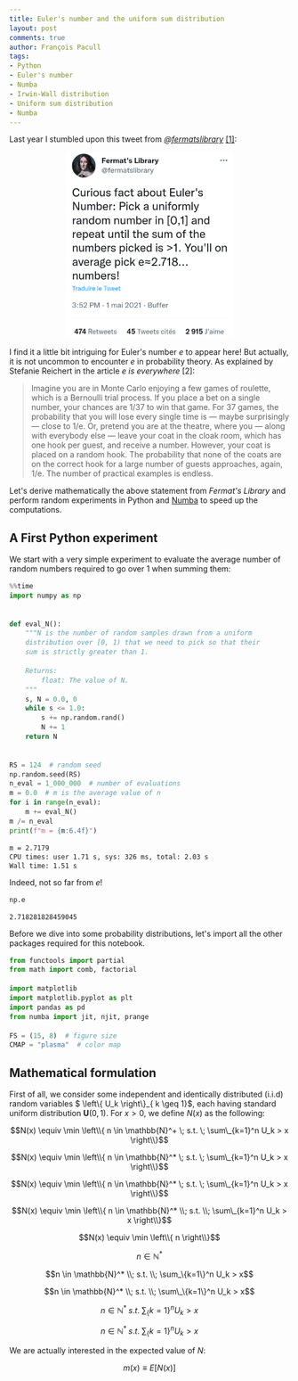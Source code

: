 ```yaml
---
title: Euler's number and the uniform sum distribution
layout: post
comments: true
author: François Pacull
tags: 
- Python
- Euler's number
- Numba
- Irwin-Wall distribution
- Uniform sum distribution
- Numba
---
```


Last year I stumbled upon this tweet from *[@fermatslibrary](https://twitter.com/fermatslibrary)* [[1]](https://twitter.com/fermatslibrary/status/1388491536640487428?s=20): 

<p align="center">
  <img width="300" src="/img/2022-07-28_01/fermatslibrarys_tweet.png" alt="tweet">
</p>

I find it a little bit intriguing for Euler's number $e$ to appear here! But actually, it is not uncommon to encounter $e$ in probability theory. As explained by Stefanie Reichert in the article *e is everywhere* [2]:

> Imagine you are in Monte Carlo enjoying a few games of roulette, which is a Bernoulli trial process. If you place a bet on a single number, your chances are 1/37 to win that game. For 37 games, the probability that you will lose every single time is — maybe surprisingly — close to 1/e. Or, pretend you are at the theatre, where you — along with everybody else — leave your coat in the cloak room, which has one hook per guest, and receive a number. However, your coat is placed on a random hook. The probability that none of the coats are on the correct hook for a large number of guests approaches, again, 1/e. The number of practical examples is endless.


Let's derive mathematically the above statement from *Fermat's Library* and perform random experiments in Python and [Numba](https://numba.pydata.org/) to speed up the computations.

## A First Python experiment

We start with a very simple experiment to evaluate the average number of random numbers required to go over 1 when summing them:


```python
%%time
import numpy as np


def eval_N():
    """N is the number of random samples drawn from a uniform
    distribution over [0, 1) that we need to pick so that their
    sum is strictly greater than 1.

    Returns:
        float: The value of N.
    """
    s, N = 0.0, 0
    while s <= 1.0:
        s += np.random.rand()
        N += 1
    return N


RS = 124  # random seed
np.random.seed(RS)
n_eval = 1_000_000  # number of evaluations
m = 0.0  # m is the average value of n
for i in range(n_eval):
    m += eval_N()
m /= n_eval
print(f"m = {m:6.4f}")
```

    m = 2.7179
    CPU times: user 1.71 s, sys: 326 ms, total: 2.03 s
    Wall time: 1.51 s


Indeed, not so far from $e$!


```python
np.e
```




    2.718281828459045



Before we dive into some probability distributions, let's import all the other packages required for this notebook.


```python
from functools import partial
from math import comb, factorial

import matplotlib
import matplotlib.pyplot as plt
import pandas as pd
from numba import jit, njit, prange

FS = (15, 8)  # figure size
CMAP = "plasma"  # color map
```

## Mathematical formulation

First of all, we consider some independent and identically distributed (i.i.d) random variables $ \left\\{ U_k \right\\}\_\{ k \geq 1\}$, each having standard uniform distribution  $\mathbf{U}(0,1)$. For $x > 0$, we define $N(x)$ as the following: 

$$N(x) \equiv \min \left\\{ n \in \mathbb{N}^+ \; s.t. \; \sum\_{k=1}^n U_k > x \right\\}$$

$$N(x) \equiv \min \left\\{ n \in \mathbb{N}^* \; s.t. \; \sum\_{k=1}^n U_k > x \right\\}$$

$$N(x) \equiv \min \left\\{ n \in \mathbb{N}^* \; s.t. \; \sum\_{k=1}^n U_k > x \right\\}$$

$$N(x) \equiv \min \left\\{ n \in \mathbb{N}^* \\; s.t. \\; \sum\_{k=1}^n U_k > x \right\\}$$

$$N(x) \equiv \min \left\\{ n  \right\\}$$

$$n \in \mathbb{N}^* $$

$$n \in \mathbb{N}^* \\; s.t. \\; \sum_\{k=1\}^n U_k > x$$

$$n \in \mathbb{N}^* \\; s.t. \\; \sum\_\{k=1\}^n U_k > x$$

$$n \in \mathbb{N}^* \; s.t. \; \sum_\{k=1\}^n U_k > x$$

$$n \in \mathbb{N}^* \; s.t. \; \sum_\{k=1\}^n U_k > x$$

We are actually interested in the expected value of $N$:

$$m(x) \equiv E \left[ N(x) \right]$$
